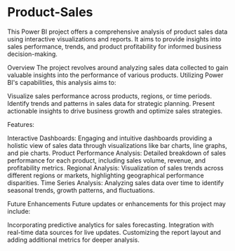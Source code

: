 # Product-Sales

This Power BI project offers a comprehensive analysis of product sales data using interactive visualizations and reports. It aims to provide insights into sales performance, trends, and product profitability for informed business decision-making.

Overview
The project revolves around analyzing sales data collected  to gain valuable insights into the performance of various products. Utilizing Power BI's capabilities, this analysis aims to:

Visualize sales performance across products, regions, or time periods.
Identify trends and patterns in sales data for strategic planning.
Present actionable insights to drive business growth and optimize sales strategies.


Features:

Interactive Dashboards:  Engaging and intuitive dashboards providing a holistic view of sales data through visualizations like bar charts, line graphs, and pie charts.
Product Performance Analysis: Detailed breakdown of sales performance for each product, including sales volume, revenue, and profitability metrics.
Regional Analysis: Visualization of sales trends across different regions or markets, highlighting geographical performance disparities.
Time Series Analysis: Analyzing sales data over time to identify seasonal trends, growth patterns, and fluctuations.


Future Enhancements
Future updates or enhancements for this project may include:

Incorporating predictive analytics for sales forecasting.
Integration with real-time data sources for live updates.
Customizing the report layout and adding additional metrics for deeper analysis.
